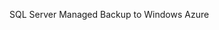 <Token xmlns:xlink="http://www.w3.org/1999/xlink">SQL Server Managed Backup to Windows Azure</Token>